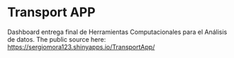 # Transport APP
Dashboard entrega final de Herramientas Computacionales para el Análisis de datos. The public source here: https://sergiomora123.shinyapps.io/TransportApp/
